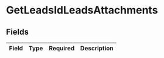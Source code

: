# GetLeadsIdLeadsAttachments


## Fields

| Field       | Type        | Required    | Description |
| ----------- | ----------- | ----------- | ----------- |